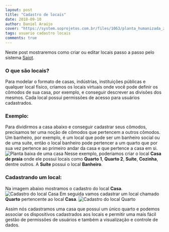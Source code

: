 ```yaml
---
layout: post
title: "Cadastro de locais"
date: 2018-09-10
author: Daniel Araújo
cover: "https://system.soprojetos.com.br/files/1063/planta_humanizada_zoom/modelo-de-casa-terrea-com-3-quartos-cod-96-planta-humanizada.jpg?1491503662"
tags: usuario cadastro locais
comments: true
---
```


Neste post mostraremos como criar ou editar locais passo a passo pelo sistema [Saiot](https://saiot.ect.ufrn.br).

### O que são locais?
Para modelar o formato de casas, indústrias, instituições públicas e qualquer local físico, criamos os locais virtuais onde você pode definir os cômodos de sua casa, por exemplo, e conseguir descrever as divisões dos mesmos. Cada local possui permissões de acesso para usuários cadastrados.
<!-- Colocar o link do post sobre permissões -->

### Exemplo:
Para dividirmos a casa abaixo e conseguir cadastrar seus cômodos, precisamos ter uma noção de cômodos que pertencem a outros cômodos. Um banheiro, por exemplo, é um local que pode ser um banheiro social ou de uma suite, então o local banheiro pode pertencer a um quarto que por sua vez pertence ao primeiro andar da casa e que pertence a casa em si.
![Planta baixa de uma casa]({{site.baseurl}}/assets/local-planta-baixa.jpg)
Nesse exemplo, poderiamos criar o local **Casa de praia** onde ele possui locais como **Quarto 1**, **Quarto 2**, **Suíte**, **Cozinha**, dentre outros. A **Suíte** possui o local **Banheiro**.

### Cadastrando um local:
Na imagem abaixo mostramos o cadastro do local **Casa**.
![Cadastro do local Casa]({{site.baseurl}}/assets/cadastro-locais-1.png)
Em seguida vamos cadastrar um local chamado **Quarto** pertencente ao local **Casa**.
![Cadastro do local Quarto]({{site.baseurl}}/assets/cadastro-locais-2.png)

Assim nós cadastramos uma casa que possui um único quarto e podemos associar os dispositivos cadastrados aos locais e permitir uma mais fácil gestão de permissões de usuários e também a visualização e controle de dados.